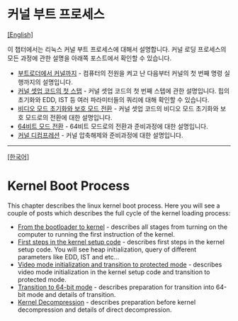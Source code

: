 # 커널 부트 프로세스
[[English]](README.md#kernel-boot-process)

이 챕터에서는 리눅스 커널 부트 프로세스에 대해서 설명합니다. 커널 로딩 프로세스의 모든
과정에 관한 설명을 아래쪽 포스트에서 확인할 수 있습니다.

* [부트로더에서 커널까지](linux-bootstrap-1.md) - 컴퓨터의 전원을 켜고 난 다음부터 커널의 첫 번째 명령 실행까지의 설명입니다.
* [커널 셋업 코드의 첫 스탭](linux-bootstrap-2.md) - 커널 셋업 코드의 첫 번째 스텝에 관한 설명입니다. 힙의 초기화와 EDD, IST 등 여러 파라미터들의 쿼리에 대해 확인할 수 있습니다.
* [비디오 모드 초기화와 보호 모드 전환](linux-bootstrap-3.md) - 커널 셋업 코드의 비디오 모드 초기화와 보호 모드로의 전환에 대한 설명입니다.
* [64비트 모드 전환](linux-bootstrap-4.md) - 64비트 모드로의 전환과 준비과정에 대한 설명입니다.
* [커널 디컴프레션](linux-bootstrap-5.md) - 커널 압축해제와 준비과정에 대한 설명입니다.

--------------------------------------------------------------------------------

[[한국어]](README.md#커널-부트-프로세스)

# Kernel Boot Process

This chapter describes the linux kernel boot process. Here you will see a
couple of posts which describes the full cycle of the kernel loading process:

* [From the bootloader to kernel](linux-bootstrap-1.md) - describes all stages from turning on the computer to running the first instruction of the kernel.
* [First steps in the kernel setup code](linux-bootstrap-2.md) - describes first steps in the kernel setup code. You will see heap initialization, query of different parameters like EDD, IST and etc...
* [Video mode initialization and transition to protected mode](linux-bootstrap-3.md) - describes video mode initialization in the kernel setup code and transition to protected mode.
* [Transition to 64-bit mode](linux-bootstrap-4.md) - describes preparation for transition into 64-bit mode and details of transition.
* [Kernel Decompression](linux-bootstrap-5.md) - describes preparation before kernel decompression and details of direct decompression.
